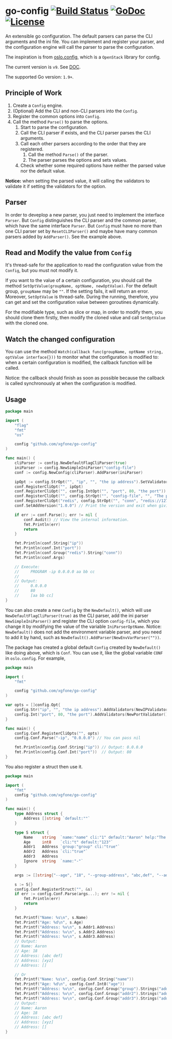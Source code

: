 # go-config [![Build Status](https://travis-ci.org/xgfone/go-config.svg?branch=master)](https://travis-ci.org/xgfone/go-config) [![GoDoc](https://godoc.org/github.com/xgfone/go-config?status.svg)](http://godoc.org/github.com/xgfone/go-config) [![License](https://img.shields.io/badge/License-Apache%202.0-blue.svg?style=flat-square)](https://raw.githubusercontent.com/xgfone/go-config/master/LICENSE)
An extensible go configuration. The default parsers can parse the CLI arguments and the ini file. You can implement and register your parser, and the configuration engine will call the parser to parse the configuration.

The inspiration is from [oslo.config](https://github.com/openstack/oslo.config), which is a `OpenStack` library for config.

The current version is `v9`. See [DOC](https://godoc.org/github.com/xgfone/go-config).

The supported Go version: `1.9+`.


## Principle of Work

1. Create a `Config` engine.
2. (Optional) Add the CLI and non-CLI parsers into the `Config`.
3. Register the common options into `Config`.
3. Call the method `Parse()` to parse the options.
    1. Start to parse the configuration.
    2. Call the CLI parser if exists, and the CLI parser parses the CLI arguments.
    3. Call each other parsers according to the order that they are registered.
        1. Call the method `Parse()` of the parser.
        2. The parser parses the options and sets values.
    4. Check whether some required options have neither the parsed value nor the default value.

**Notice:** when setting the parsed value, it will calling the validators to validate it if setting the validators for the option.


## Parser

In order to deveplop a new parser, you just need to implement the interface `Parser`. But `Config` distinguishes the CLI parser and the common parser, which have the same interface `Parser`. But `Config` must have no more than one CLI parser set by `ResetCLIParser()` and maybe have many common parsers added by `AddParser()`. See the example above.


## Read and Modify the value from `Config`

It's thread-safe for the application to read the configuration value from the `Config`, but you must not modify it.

If you want to the value of a certain configuration, you should call the method `SetOptValue(groupName, optName, newOptValue)`. For the default group, `groupName` may be `""`. If the setting fails, it will return an error. Moreover, `SetOptValue` is thread-safe. During the running, therefore, you can get and set the configuration value between goroutines dynamically.

For the modifiable type, such as slice or map, in order to modify them, you should clone them firstly, then modify the cloned value and call `SetOptValue` with the cloned one.


## Watch the changed configuration

You can use the method `Watch(callback func(groupName, optName string, optValue interface{}))` to monitor what the configuration is modified to: when a certain configuration is modified, the callback function will be called.

Notice: the callback should finish as soon as possible because the callback is called synchronously at when the configuration is modified.


## Usage
```go
package main

import (
    "flag"
    "fmt"
    "os"

    config "github.com/xgfone/go-config"
)

func main() {
    cliParser := config.NewDefaultFlagCliParser(true)
    iniParser := config.NewSimpleIniParser("config-file")
    conf := config.NewConfig(cliParser).AddParser(iniParser)

    ipOpt := config.StrOpt("", "ip", "", "the ip address").SetValidators(NewIPValidator())
    conf.RegisterCliOpt("", ipOpt)
    conf.RegisterCliOpt("", config.IntOpt("", "port", 80, "the port"))
    conf.RegisterCliOpt("", config.StrOpt("", "config-file", "", "The path of the ini config file."))
    conf.RegisterCliOpt("redis", config.StrOpt("", "conn", "redis://127.0.0.1:6379/0", "the redis connection url"))
    conf.SetAddVersion("1.0.0") // Print the version and exit when giving the CLI option version.

    if err := conf.Parse(); err != nil {
        conf.Audit() // View the internal information.
        fmt.Println(err)
        return
    }

    fmt.Println(conf.String("ip"))
    fmt.Println(conf.Int("port"))
    fmt.Println(conf.Group("redis").String("conn"))
    fmt.Println(conf.Args)

    // Execute:
    //     PROGRAM -ip 0.0.0.0 aa bb cc
    //
    // Output:
    //     0.0.0.0
    //     80
    //     [aa bb cc]
}
```

You can also create a new `Config` by the `NewDefault()`, which will use `NewDefaultFlagCliParser(true)` as the CLI parser, add the ini parser `NewSimpleIniParser()` and register the CLI option `config-file`, which you change it by modifying the value of the variable `IniParserOptName`. Notice: `NewDefault()` does not add the environment variable parser, and you need to add it by hand, such as `NewDefault().AddParser(NewEnvVarParser(""))`.

The package has created a global default `Config` created by `NewDefault()` like doing above, which is `Conf`. You can use it, like the global variable `CONF` in `oslo.config`. For example,
```go
package main

import (
    "fmt"

    config "github.com/xgfone/go-config"
)

var opts = []config.Opt{
    config.Str("ip", "", "the ip address").AddValidators(NewIPValidator()),
    config.Int("port", 80, "the port").AddValidators(NewPortValidator()),
}

func main() {
    config.Conf.RegisterCliOpts("", opts)
    config.Conf.Parse("-ip", "0.0.0.0") // You can pass nil

    fmt.Println(config.Conf.String("ip")) // Output: 0.0.0.0
    fmt.Println(config.Conf.Int("port"))  // Output: 80
}
```

You also register a struct then use it.
```go
package main

import (
    "fmt"
    config "github.com/xgfone/go-config"
)

func main() {
    type Address struct {
		Address []string `default:""`
    }

    type S struct {
        Name    string  `name:"name" cli:"1" default:"Aaron" help:"The user name"`
        Age     int8    `cli:"t" default:"123"`
        Addr1   Address `group:"group" cli:"true"`
        Addr2   Address `cli:"true"`
        Addr3   Address
        Ignore  string  `name:"-"`
    }

    args := []string{"--age", "18", "--group-address", "abc,def", "--addr2-address", "xyz"}

    s := S{}
    config.Conf.RegisterStruct("", &s)
    if err := config.Conf.Parse(args...); err != nil {
        fmt.Println(err)
        return
    }

    fmt.Printf("Name: %s\n", s.Name)
    fmt.Printf("Age: %d\n", s.Age)
    fmt.Printf("Address: %v\n", s.Addr1.Address)
    fmt.Printf("Address: %v\n", s.Addr2.Address)
    fmt.Printf("Address: %v\n", s.Addr3.Address)
    // Output:
    // Name: Aaron
    // Age: 18
    // Address: [abc def]
    // Address: [xyz]
    // Address: []

    // Or
    fmt.Printf("Name: %s\n", config.Conf.String("name"))
    fmt.Printf("Age: %d\n", config.Conf.Int8("age"))
    fmt.Printf("Address: %v\n", config.Conf.Group("group").Strings("address"))
    fmt.Printf("Address: %v\n", config.Conf.Group("addr2").Strings("address"))
    fmt.Printf("Address: %v\n", config.Conf.Group("addr3").Strings("address"))
    // Output:
    // Name: Aaron
    // Age: 18
    // Address: [abc def]
    // Address: [xyz]
    // Address: []
}
```
